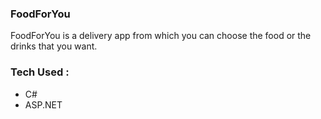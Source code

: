 ### FoodForYou
FoodForYou is a delivery app from which you can choose the food or the drinks that you want. 

### Tech Used :
- C#
- ASP.NET
